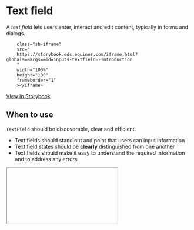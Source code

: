# Text field

A _text field_ lets users enter, interact and edit content, typically in forms and dialogs.

        class="sb-iframe"
        src="
        https://storybook.eds.equinor.com/iframe.html?globals=&args=&id=inputs-textfield--introduction
        "
        width="100%"
        height="100"
        frameborder="1"
        ></iframe>

[View in Storybook](https://storybook.eds.equinor.com/?path=/docs/inputs-textfield--docs)

## When to use

`TextField` should be discoverable, clear and efficient.

- Text fields should stand out and point that users can input information
- Text field states should be **clearly** distinguished from one another
- Text fields should make it easy to understand the required information and to address any errors
<iframe

## Structure

- Single line
- Multiline

## Guidelines

Text fields are used for long and short amounts of text. `Text inputs` are for a single line of text while `text areas` are for more than a single line of text.

The component includes options for writing unit for the field and a placeholder icon. This component uses auto layout to place an icon and/or unit with the correct spacing next to each other.

::: Note
While `type="number"` does provide native validation, the implementation is inconsistent across browsers. We instead recommend using custom validation.
:::

### Date and time

Textfield can be used with the native `type` prop which allows the usage of `"date"`/`"time"`/`"datetime-local"` to display the browser's built-in date/time pickers. Note that icon should not be used here, as browsers implement this input in different ways and some, such as Chrome, add their own icons inside the input.

::: Note
For a more feature rich datepicker please use our `DatePicker` and `DateRangePicker` components.
:::

## Implementation in Figma

1. In Figma go to the **Assets Panel** and search for **text field**.
2. Drag and drop the component in your frame.
3. Rename and resize the component if needed.
4. Choose the variant from the **Design Panel**.

## Do's and don'ts

✅ Use a label for the text field

❌ Do not remove the label

❌ Do not end placeholder text with a period for inputs
